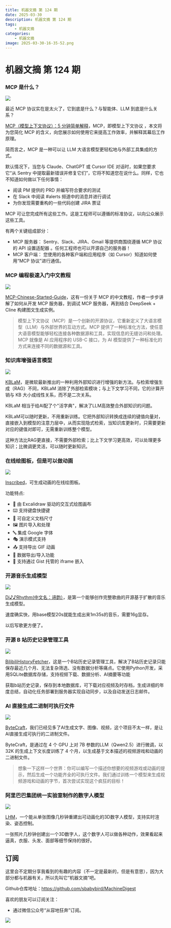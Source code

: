 ```yaml
---
title: 机器文摘 第 124 期
date: 2025-03-30
description: 机器文摘 第 124 期
tags: 
    - 机器文摘
categories: 
    - 机器文摘
image: 2025-03-30-16-35-52.png
---
```

# 机器文摘 第 124 期
### MCP 是什么？
![](2025-03-30-16-31-38.png)

最近 MCP 协议实在是太火了，它到底是什么？与智能体、LLM 到底是什么关系？

[MCP（模型上下文协议）：5 分钟简单解释](https://read.highgrowthengineer.com/p/mcps-simply-explained)，MCP，即模型上下文协议 ，本文将为您简化 MCP 的含义，向您展示如何使用它来提高工作效率，并解释其幕后工作原理。

简而言之，MCP 是一种可以让 LLM 大语言模型更轻松地与外部工具集成的方式。

默认情况下，当您与 Claude、ChatGPT 或 Cursor IDE 对话时，如果您要求它“从 Sentry 中提取最新错误并修复它们”，它将不知道您在说什么。同样，它也不知道如何做以下任何事情：

- 阅读 PM 提供的 PRD 并编写符合要求的测试
- 在 Slack 中阅读 #alerts 频道中的消息并进行调试
- 为你发现需要重构的一些代码创建 JIRA 票证

MCP 可让您完成所有这些工作。这是工程师可以遵循的标准协议，以向公众展示这些工具。

有两个关键组成部分：
- MCP 服务器： Sentry、Slack、JIRA、Gmail 等提供商围绕遵循 MCP 协议的 API 设置适配器 。任何工程师也可以开源自己的服务器！
- MCP 客户端： 您使用的各种客户端和应用程序（如 Cursor）知道如何使用“MCP 协议”进行通信。

### MCP 编程极速入门中文教程
![](2025-03-30-16-32-15.png)

[MCP-Chinese-Started-Guide](http://github.com/liaokongVFX/MCP-Chinese-Getting-Started-Guide)，这有一份关于 MCP 的中文教程，作者一步步讲解了如何从开发 MCP 服务器，到调试 MCP 服务器，再到结合 
 DeepSeek + Cline 构建图文生成实例。

> 模型上下文协议（MCP）是一个创新的开源协议，它重新定义了大语言模型（LLM）与外部世界的互动方式。MCP 提供了一种标准化方法，使任意大语音模型能够轻松连接各种数据源和工具，实现信息的无缝访问和处理。MCP 就像是 AI 应用程序的 USB-C 接口，为 AI 模型提供了一种标准化的方式来连接不同的数据源和工具。


### 知识库增强语言模型
![](2025-03-30-16-33-20.png)

[KBLaM](https://github.com/microsoft/KBLaM)，是微软最新推出的一种利用外部知识进行增强的新方法。与检索增强生成（RAG）不同，KBLaM 消除了外部检索模块；与上下文学习不同，它的计算开销与 KB 大小成线性关系，而不是二次关系。

KBLaM 相当于给AI配了个"活字典"，解决了LLM高效整合外部知识的问题。

KBLaM可以随时更新，不用重新训练。它把外部知识转换成连续的键值向量对，直接嵌入到模型的注意力层中，从而实现隐式检索，当知识库更新时，只需要更新对应的键值对即可，无需重新训练整个模型。

这种方法比RAG更直接，不需要外部检索；比上下文学习更高效，可以处理更多知识；比微调更灵活，可以随时更新知识。

### 在线绘图板，但是可以做动画
![](2025-03-30-16-33-43.png)

[ Inscribed](https://inscribed.app/)，可生成动画的在线绘图板。

功能特点:

- 🎨 由 Excalidraw 驱动的交互式绘图画布
- ⌨️ 支持键盘快捷键
- 📏 可自定义文档尺寸
- 🖼️ 图片导入和处理
- 🔤 集成 Google 字体
- 🎭 演示模式支持
- 📤 支持导出 GIF 动画
- 💾 数据导出/导入功能
- 🔗 支持通过 Gist 托管的 iframe 嵌入

### 开源音乐生成模型
![](2025-03-30-16-34-09.png)

[Di♪♪Rhythm(中文名：谛韵）](https://github.com/ASLP-lab/DiffRhythm)，是第一个能够创作完整歌曲的开源基于扩散的音乐生成模型。

速度确实快，用base模型20s就能生成出来1m35s的音乐，需要16g显存。

以后写歌更方便了。 ​​​

### 开源 B 站历史记录管理工具
![](2025-03-30-16-34-25.png)

[BilibiliHistoryFetcher](https://github.com/2977094657/BilibiliHistoryFetcher)，这是一个B站历史记录管理工具，解决了B站历史记录只能保存最近几个月、无法复杂筛选、没有数据分析等痛点。它使用Python开发，采用SQLite数据库存储，支持视频下载、数据分析、AI摘要等功能

获取b站历史记录，保存到本地数据库，可下载对应视频及时存档，生成详细的年度总结，自动化任务部署到服务器实现自动同步，以及自动发送日志邮件。

### AI 直接生成二进制可执行文件
![](2025-03-30-16-35-27.png)

[ByteCraft](https://github.com/SamsungSAILMontreal/ByteCraft)，我们已经见多了AI生成文字、图像、视频，这个项目不太一样，是让AI直接生成可执行的二进制文件。

ByteCraft，是通过在 4 个 GPU 上对 7B 参数的LLM（Qwen2.5）进行微调，以 32K 的生成上下文长度训练了 4 个月，以生成基于文本描述的视频游戏和动画的二进制文件。

> 想象一下这样一个世界：你可以编写一个描述你想要的视频游戏或动画的提示，然后生成一个功能齐全的可执行文件。我们通过训练一个模型来生成视频游戏和动画的字节，首次尝试实现这个疯狂的目标！

###  阿里巴巴集团统一实验室制作的数字人模型
![](2025-03-30-16-35-52.png)

[LHM](https://lingtengqiu.github.io/LHM/)，一个能从单张图像几秒钟重建出可动画化的3D数字人模型，支持实时渲染、姿态控制。

一张照片几秒钟创建出一个3D数字人，这个数字人可以做各种动作，效果看起来逼真，衣服、头发、面部等细节保持的很好。

## 订阅
这里会不定期分享我看到的有趣的内容（不一定是最新的，但是有意思），因为大部分都与机器有关，所以先叫它“机器文摘”吧。

Github仓库地址：https://github.com/sbabybird/MachineDigest

喜欢的朋友可以订阅关注：

- 通过微信公众号“从容地狂奔”订阅。

![](../weixin.jpg)